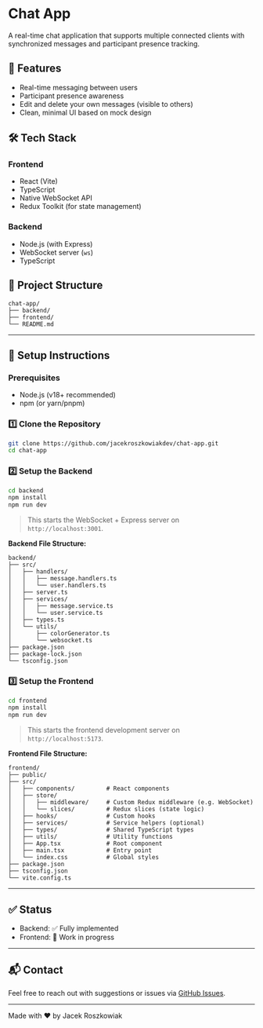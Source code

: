 # Chat App

A real-time chat application that supports multiple connected clients with synchronized messages and participant presence tracking.

## 🚀 Features

-   Real-time messaging between users
-   Participant presence awareness
-   Edit and delete your own messages (visible to others)
-   Clean, minimal UI based on mock design

## 🛠 Tech Stack

### Frontend

-   React (Vite)
-   TypeScript
-   Native WebSocket API
-   Redux Toolkit (for state management)

### Backend

-   Node.js (with Express)
-   WebSocket server (`ws`)
-   TypeScript

## 📁 Project Structure

```plaintext
chat-app/
├── backend/
├── frontend/
└── README.md
```

---

## 🧩 Setup Instructions

### Prerequisites

-   Node.js (v18+ recommended)
-   npm (or yarn/pnpm)

### 1️⃣ Clone the Repository

```bash
git clone https://github.com/jacekroszkowiakdev/chat-app.git
cd chat-app
```

### 2️⃣ Setup the Backend

```bash
cd backend
npm install
npm run dev
```

> This starts the WebSocket + Express server on `http://localhost:3001`.

**Backend File Structure:**

```plaintext
backend/
├── src/
│   ├── handlers/
│   │   ├── message.handlers.ts
│   │   └── user.handlers.ts
│   ├── server.ts
│   ├── services/
│   │   ├── message.service.ts
│   │   └── user.service.ts
│   ├── types.ts
│   └── utils/
│       ├── colorGenerator.ts
│       └── websocket.ts
├── package.json
├── package-lock.json
└── tsconfig.json
```

### 3️⃣ Setup the Frontend

```bash
cd frontend
npm install
npm run dev
```

> This starts the frontend development server on `http://localhost:5173`.

**Frontend File Structure:**

```plaintext
frontend/
├── public/
├── src/
│   ├── components/         # React components
│   ├── store/
│   │   ├── middleware/     # Custom Redux middleware (e.g. WebSocket)
│   │   └── slices/         # Redux slices (state logic)
│   ├── hooks/              # Custom hooks
│   ├── services/           # Service helpers (optional)
│   ├── types/              # Shared TypeScript types
│   ├── utils/              # Utility functions
│   ├── App.tsx             # Root component
│   ├── main.tsx            # Entry point
│   └── index.css           # Global styles
├── package.json
├── tsconfig.json
└── vite.config.ts
```

---

## ✅ Status

-   Backend: ✅ Fully implemented
-   Frontend: 🚧 Work in progress

---

## 📬 Contact

Feel free to reach out with suggestions or issues via [GitHub Issues](https://github.com/jacekroszkowiakdev/chat-app/issues).

---

Made with ❤️ by Jacek Roszkowiak
